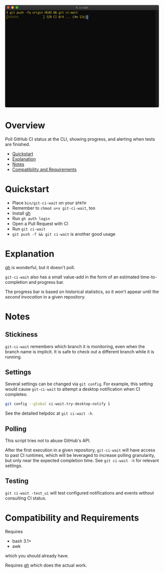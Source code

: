 <a href="doc/images/git-ci-wait-example.png">
    <img src="doc/images/git-ci-wait-example.png" width=600/>
</a>

# Overview

Poll GitHub CI status at the CLI, showing progress, and alerting when tests are finished.

 * [Quickstart](#quickstart)
 * [Explanation](#explanation)
 * [Notes](#notes)
 * [Compatibility and Requirements](#compatibility-and-requirements)

# Quickstart

 * Place `bin/git-ci-wait` on your `$PATH`
 * Remember to `chmod u+x git-ci-wait`, too
 * Install [gh](https://github.com/cli/cli)
 * Run `gh auth login`
 * Open a Pull Request with CI
 * Run `git ci-wait`
 * `git push -f && git ci-wait` is another good usage

# Explanation

[gh](https://github.com/cli/cli) is wonderful, but it doesn't poll.

`git-ci-wait` also has a small value-add in the form of an estimated time-to-completion
and progress bar.

The progress bar is based on historical statistics, so it won't appear until the
*second invocation* in a given repository.

# Notes

## Stickiness

`git-ci-wait` remembers which branch it is monitoring, even when the branch
name is implicit.  It is safe to check out a different branch while it is
running.

## Settings

Several settings can be changed via `git config`.  For example, this setting
would cause `git-ci-wait` to attempt a desktop notification when CI completes:

```bash
git config --global ci-wait.try-desktop-notify 1
```

See the detailed helpdoc at `git ci-wait -h`.

## Polling

This script tries not to abuse GitHub's API.

After the first execution in a given repository, `git-ci-wait` will have access
to past CI runtimes, which will be leveraged to increase polling granularity,
but only near the expected completion time.  See `git ci-wait -h` for
relevant settings.

## Testing

`git ci-wait -test_ui` will test configured notifications and events without
consulting CI status.

# Compatibility and Requirements

Requires

 * bash 3.1+
 * awk

which you should already have.

Requires [gh](https://github.com/cli/cli) which does the actual work.
